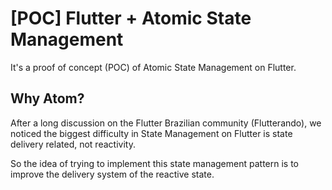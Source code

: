 # [POC] Flutter + Atomic State Management

It's a proof of concept (POC) of Atomic State Management on Flutter.

## Why Atom?
After a long discussion on the Flutter Brazilian community (Flutterando), we noticed the biggest difficulty in State Management on Flutter is state delivery related, not reactivity.

So the idea of trying to implement this state management pattern is to improve the delivery system of the reactive state.
